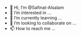 - 👋 Hi, I’m @Safinat-Alsalam
- 👀 I’m interested in ...
- 🌱 I’m currently learning ...
- 💞️ I’m looking to collaborate on ...
- 📫 How to reach me ...

<!---
Safinat-Alsalam/Safinat-Alsalam is a ✨ special ✨ repository because its `README.md` (this file) appears on your GitHub profile.
You can click the Preview link to take a look at your changes.
--->
